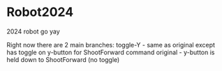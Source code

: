 # Robot2024

2024 robot go yay

Right now there are 2 main branches:
toggle-Y - same as original except has toggle on y-button for ShootForward command
original - y-button is held down to ShootForward (no toggle)
